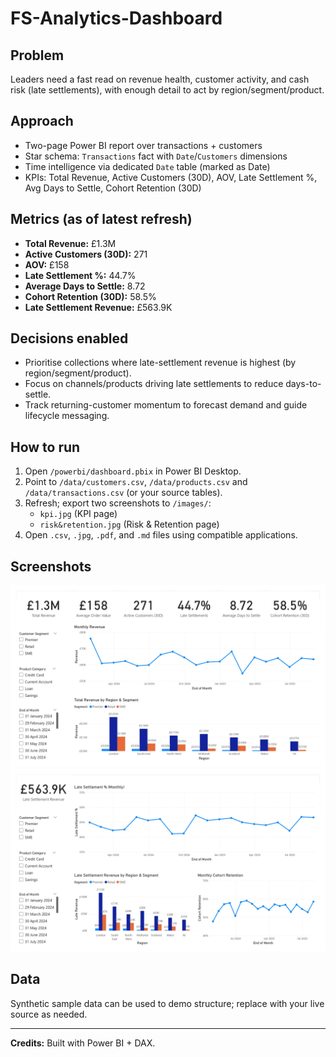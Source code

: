 # FS-Analytics-Dashboard

## Problem
Leaders need a fast read on revenue health, customer activity, and cash risk (late settlements), with enough detail to act by region/segment/product.

## Approach
- Two-page Power BI report over transactions + customers
- Star schema: `Transactions` fact with `Date`/`Customers` dimensions
- Time intelligence via dedicated `Date` table (marked as Date)
- KPIs: Total Revenue, Active Customers (30D), AOV, Late Settlement %, Avg Days to Settle, Cohort Retention (30D)

## Metrics (as of latest refresh)
- **Total Revenue:** £1.3M
- **Active Customers (30D):** 271
- **AOV:** £158
- **Late Settlement %:** 44.7%
- **Average Days to Settle:** 8.72
- **Cohort Retention (30D):** 58.5%
- **Late Settlement Revenue:** £563.9K

## Decisions enabled
- Prioritise collections where late-settlement revenue is highest (by region/segment/product).
- Focus on channels/products driving late settlements to reduce days-to-settle.
- Track returning-customer momentum to forecast demand and guide lifecycle messaging.

## How to run
1. Open `/powerbi/dashboard.pbix` in Power BI Desktop.
2. Point to `/data/customers.csv`, `/data/products.csv` and `/data/transactions.csv` (or your source tables).
3. Refresh; export two screenshots to `/images/`:
   - `kpi.jpg` (KPI page)
   - `risk&retention.jpg` (Risk & Retention page)
4. Open `.csv`, `.jpg`, `.pdf`, and `.md` files using compatible applications.

## Screenshots
![KPI](images/kpi.jpg)
![Retention & Trends](images/risk&retention.jpg)

## Data
Synthetic sample data can be used to demo structure; replace with your live source as needed.

---

**Credits:** Built with Power BI + DAX.
